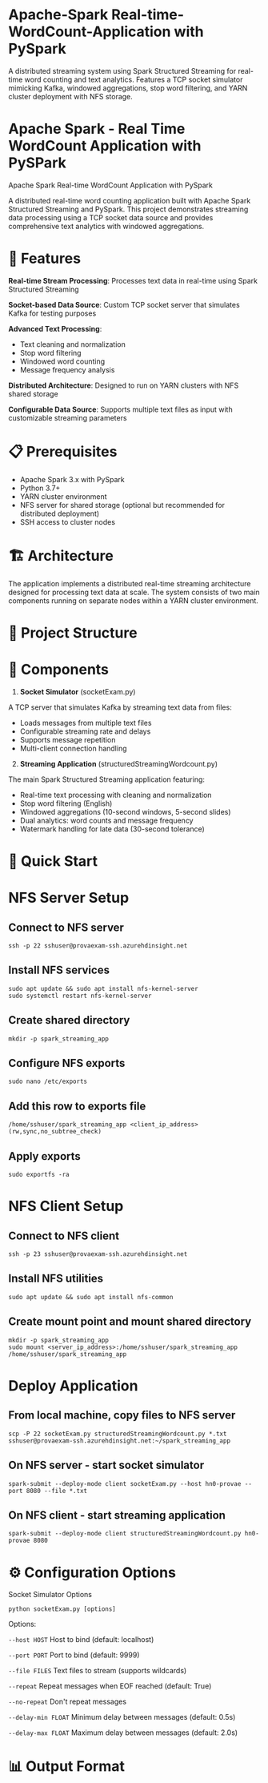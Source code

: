 # Apache-Spark Real-time-WordCount-Application with PySpark
A distributed streaming system using Spark Structured Streaming for real-time word counting and text analytics. Features a TCP socket simulator mimicking Kafka, windowed aggregations, stop word filtering, and YARN cluster deployment with NFS storage.

# Apache Spark - Real Time WordCount Application with PySPark

Apache Spark Real-time WordCount Application with PySpark

A distributed real-time word counting application built with Apache Spark Structured Streaming and PySpark. This project demonstrates streaming data processing using a TCP socket data source and provides comprehensive text analytics with windowed aggregations.

# 🚀 Features

**Real-time Stream Processing**: Processes text data in real-time using Spark Structured Streaming

**Socket-based Data Source**: Custom TCP socket server that simulates Kafka for testing purposes

**Advanced Text Processing**:
- Text cleaning and normalization
- Stop word filtering
- Windowed word counting
- Message frequency analysis

**Distributed Architecture**: Designed to run on YARN clusters with NFS shared storage
    
**Configurable Data Source**: Supports multiple text files as input with customizable streaming parameters

# 📋 Prerequisites

- Apache Spark 3.x with PySpark
- Python 3.7+
- YARN cluster environment
- NFS server for shared storage (optional but recommended for distributed deployment)
- SSH access to cluster nodes

# 🏗️ Architecture
The application implements a distributed real-time streaming architecture designed for processing text data at scale. The system consists of two main components running on separate nodes within a YARN cluster environment.

# 📁 Project Structure



# 🔧 Components
1. **Socket Simulator** (socketExam.py)

A TCP server that simulates Kafka by streaming text data from files:

- Loads messages from multiple text files
- Configurable streaming rate and delays
- Supports message repetition
- Multi-client connection handling

2. **Streaming Application** (structuredStreamingWordcount.py)

The main Spark Structured Streaming application featuring:

- Real-time text processing with cleaning and normalization
- Stop word filtering (English)
- Windowed aggregations (10-second windows, 5-second slides)
- Dual analytics: word counts and message frequency
- Watermark handling for late data (30-second tolerance)

# 🚀 Quick Start

# NFS Server Setup

## Connect to NFS server
```
ssh -p 22 sshuser@provaexam-ssh.azurehdinsight.net
```

## Install NFS services
```
sudo apt update && sudo apt install nfs-kernel-server
sudo systemctl restart nfs-kernel-server
```

## Create shared directory
```
mkdir -p spark_streaming_app
```

## Configure NFS exports
```
sudo nano /etc/exports
```
## Add this row to exports file
```
/home/sshuser/spark_streaming_app <client_ip_address>(rw,sync,no_subtree_check)
```
## Apply exports
```
sudo exportfs -ra
```


# NFS Client Setup

## Connect to NFS client
```
ssh -p 23 sshuser@provaexam-ssh.azurehdinsight.net
```

## Install NFS utilities
```
sudo apt update && sudo apt install nfs-common
```

## Create mount point and mount shared directory
```
mkdir -p spark_streaming_app
sudo mount <server_ip_address>:/home/sshuser/spark_streaming_app /home/sshuser/spark_streaming_app
```

# Deploy Application

## From local machine, copy files to NFS server
```
scp -P 22 socketExam.py structuredStreamingWordcount.py *.txt sshuser@provaexam-ssh.azurehdinsight.net:~/spark_streaming_app
```

## On NFS server - start socket simulator
```
spark-submit --deploy-mode client socketExam.py --host hn0-provae --port 8080 --file *.txt
```

## On NFS client - start streaming application
```
spark-submit --deploy-mode client structuredStreamingWordcount.py hn0-provae 8080
```

# ⚙️ Configuration Options
Socket Simulator Options

```python socketExam.py [options]```

Options:

  ```--host HOST```           Host to bind (default: localhost)

  ```--port PORT```           Port to bind (default: 9999)

  ```--file FILES```          Text files to stream (supports wildcards)

  ```--repeat```              Repeat messages when EOF reached (default: True)

  ```--no-repeat```           Don't repeat messages

  ```--delay-min FLOAT```     Minimum delay between messages (default: 0.5s)

  ```--delay-max FLOAT```     Maximum delay between messages (default: 2.0s)



# 📊 Output Format
